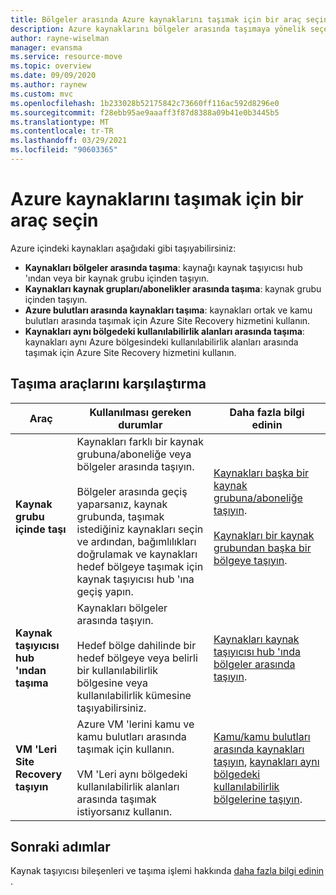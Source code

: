 ```yaml
---
title: Bölgeler arasında Azure kaynaklarını taşımak için bir araç seçin
description: Azure kaynaklarını bölgeler arasında taşımaya yönelik seçenekleri ve araçları gözden geçirin
author: rayne-wiselman
manager: evansma
ms.service: resource-move
ms.topic: overview
ms.date: 09/09/2020
ms.author: raynew
ms.custom: mvc
ms.openlocfilehash: 1b233028b52175842c73660ff116ac592d8296e0
ms.sourcegitcommit: f28ebb95ae9aaaff3f87d8388a09b41e0b3445b5
ms.translationtype: MT
ms.contentlocale: tr-TR
ms.lasthandoff: 03/29/2021
ms.locfileid: "90603365"
---
```

# <a name="choose-a-tool-for-moving-azure-resources"></a>Azure kaynaklarını taşımak için bir araç seçin

Azure içindeki kaynakları aşağıdaki gibi taşıyabilirsiniz:

- **Kaynakları bölgeler arasında taşıma**: kaynağı kaynak taşıyıcısı hub 'ından veya bir kaynak grubu içinden taşıyın. 
- **Kaynakları kaynak grupları/abonelikler arasında taşıma**: kaynak grubu içinden taşıyın. 
- **Azure bulutları arasında kaynakları taşıma**: kaynakları ortak ve kamu bulutları arasında taşımak için Azure Site Recovery hizmetini kullanın.
- **Kaynakları aynı bölgedeki kullanılabilirlik alanları arasında taşıma**: kaynakları aynı Azure bölgesindeki kullanılabilirlik alanları arasında taşımak için Azure Site Recovery hizmetini kullanın.


## <a name="compare-move-tools"></a>Taşıma araçlarını karşılaştırma

**Araç** | **Kullanılması gereken durumlar** | **Daha fazla bilgi edinin**
--- | --- | ---
**Kaynak grubu içinde taşı** | Kaynakları farklı bir kaynak grubuna/aboneliğe veya bölgeler arasında taşıyın.<br/><br/> Bölgeler arasında geçiş yaparsanız, kaynak grubunda, taşımak istediğiniz kaynakları seçin ve ardından, bağımlılıkları doğrulamak ve kaynakları hedef bölgeye taşımak için kaynak taşıyıcısı hub 'ına geçiş yapın. | [Kaynakları başka bir kaynak grubuna/aboneliğe taşıyın](../azure-resource-manager/management/move-resource-group-and-subscription.md).<br/><br/> [Kaynakları bir kaynak grubundan başka bir bölgeye taşıyın](move-region-within-resource-group.md).
**Kaynak taşıyıcısı hub 'ından taşıma** | Kaynakları bölgeler arasında taşıyın. <br/><br/> Hedef bölge dahilinde bir hedef bölgeye veya belirli bir kullanılabilirlik bölgesine veya kullanılabilirlik kümesine taşıyabilirsiniz. | [Kaynakları kaynak taşıyıcısı hub 'ında bölgeler arasında taşıyın]().
**VM 'Leri Site Recovery taşıyın** | Azure VM 'lerini kamu ve kamu bulutları arasında taşımak için kullanın.<br/><br/> VM 'Leri aynı bölgedeki kullanılabilirlik alanları arasında taşımak istiyorsanız kullanın. |[Kamu/kamu bulutları arasında kaynakları taşıyın](../site-recovery/region-move-cross-geos.md), [kaynakları aynı bölgedeki kullanılabilirlik bölgelerine taşıyın](../site-recovery/azure-to-azure-how-to-enable-zone-to-zone-disaster-recovery.md).

## <a name="next-steps"></a>Sonraki adımlar

Kaynak taşıyıcısı bileşenleri ve taşıma işlemi hakkında [daha fazla bilgi edinin](about-move-process.md) .
